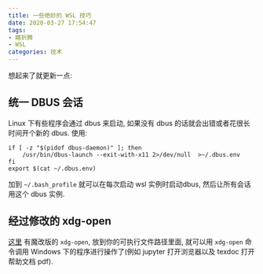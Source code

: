 ```yaml
---
title: 一些绝妙的 WSL 技巧
date: 2020-03-27 17:54:47
tags: 
- 瞎折腾
- WSL
categories: 技术
---
```


想起来了就更新一点:

## 统一 DBUS 会话

Linux 下有些程序会通过 dbus 来启动, 如果没有 dbus 的话就会出错或者花很长时间开个新的 dbus. 使用:

    if [ -z "$(pidof dbus-daemon)" ]; then
        /usr/bin/dbus-launch --exit-with-x11 2>/dev/null  >~/.dbus.env
    fi
    export $(cat ~/.dbus.env)
加到 `~/.bash_profile` 就可以在每次启动 wsl 实例时启动dbus, 然后让所有会话用这个 dbus 实例.

## 经过修改的 xdg-open

[这里](https://github.com/cpbotha/xdg-open-wsl) 有魔改版的 `xdg-open`, 放到你的可执行文件路径里面, 就可以用 `xdg-open` 命令调用 Windows 下的程序进行操作了(例如 jupyter 打开浏览器以及 texdoc 打开帮助文档 pdf).

